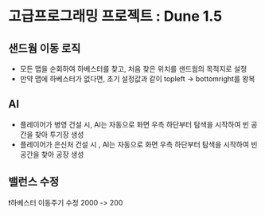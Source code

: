 # 고급프로그래밍 프로젝트 : Dune 1.5

## 샌드웜 이동 로직
- 모든 맵을 순회하여 하베스터를 찾고, 처음 찾은 위치를 샌드웜의 목적지로 설정
- 만약 맵에 하베스터가 없다면, 초기 설정값과 같이 topleft -> bottomright를 왕복

## AI
- 플레이어가 병영 건설 시, AI는 자동으로 화면 우측 하단부터 탐색을 시작하여 빈 공간을 찾아 투기장 생성
- 플레이어가 은신처 건설 시 , AI는 자동으로 화면 우측 하단부터 탐색을 시작하여 빈 공간을 찾아 공장 생성


## 밸런스 수정
❗하베스터 이동주기 수정 2000 -> 200
